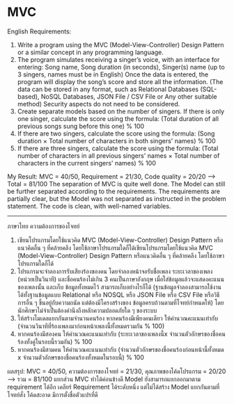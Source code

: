 # MVC
English
Requirements:
1) Write a program using the MVC (Model-View-Controller) Design Pattern or a similar concept in any programming language.
2) The program simulates receiving a singer’s voice, with an interface for entering: Song name, Song duration (in seconds), Singer(s) name (up to 3 singers, names must be in English) Once the data is entered, the program will display the song’s score and store all the information. (The data can be stored in any format, such as Relational Databases (SQL-based), NoSQL Databases, JSON File / CSV File or Any other suitable method) Security aspects do not need to be considered.
3) Create separate models based on the number of singers. If there is only one singer, calculate the score using the formula: (Total duration of all previous songs sung before this one) % 100
4) If there are two singers, calculate the score using the formula: (Song duration × Total number of characters in both singers' names) % 100
5) If there are three singers, calculate the score using the formula: (Total number of characters in all previous singers' names × Total number of characters in the current singers' names) % 100

My Result:
MVC = 40/50, Requirement = 21/30, Code quality = 20/20 --> Total = 81/100
The separation of MVC is quite well done. The Model can still be further separated according to the requirements. The requirements are partially clear, but the Model was not separated as instructed in the problem statement. The code is clean, with well-named variables.

--------------------------------
ภาษาไทย
ความต้องการของโจทย์
1) เขียนโปรแกรมโดยใช้แนวคิด MVC (Model-View-Controller) Design Pattern หรือแนวคิดอื่น ๆ ที่คล้ายคลึง โดยใช้ภาษาโปรแกรมใดก็ได้เขียนโปรแกรมโดยใช้แนวคิด MVC (Model-View-Controller)
Design Pattern หรือแนวคิดอื่น ๆ ที่คล้ายคลึง โดยใช้ภาษาโปรแกรมใดก็ได้
2) โปรแกรมจะจําลองการรับเสียงร้องของคน โดยจําลองหน้าจอรับชื่อเพลง ระยะเวลาของเพลง (หน่วยเป็นวินาที) และชื่อคนร้องไม่เกิน 3 คนเป็นภาษาอังกฤษ เมื่อใส่ข้อมูลแล้วจะแสดงคะแนนของเพลงนั้น และเก็บ
ข้อมูลทั้งหมดไว้ สามารถเก็บอย่างไรก็ได้ (ฐานข้อมูลจําลองสามารถใช้งานได้ทั้งฐานข้อมูลแบบ Relational หรือ NOSQL หรือ JSON File หรือ CSV File หรือวิธีการอื่น ๆ ขึ้นอยู่กับความถนัด แต่ต้องมีโครงสร้างของ
ข้อมูลครบถ้วนตามที่โจทย์กําหนดให้) โดยนักศึกษาไม่จําเป็นต้องคํานึงถึงหลักความปลอดภัยใด ๆ ของระบบ
3) ให้สร้างโมเดลแยกกันตามจํานวนคนร้อง หากคนร้องมีเพียงคนเดียว ให้คํานวณคะแนนเท่ากับ (จํานวนวินาทีที่ร้องเพลงมาก่อนหน้าเพลงนี้ทั้งหมดรวมกัน % 100)
4) หากคนร้องมีสองคน ให้คํานวณคะแนนเท่ากับ (ระยะเวลาของเพลงนี้x จํานวนตัวอักษรของชื่อคนร้องทั้งคู่ในรอบนี้รวมกัน) % 100
5) หากคนร้องมีสามคน ให้คํานวณคะแนนเท่ากับ (จํานวนตัวอักษรของชื่อคนร้องก่อนหน้านี้ทั้งหมด x จํานวนตัวอักษรของชื่อคนร้องทั้งหมดในรอบนี้) % 100

ผลสรุป:
MVC = 40/50, ความต้องการของโจทย์ = 21/30, คุณภาพของโค้ดโปรแกรม = 20/20 --> รวม = 81/100
แยกส่วน MVC ทำได้ค่อนข้างดี Model ยังสามารถแยกออกมาตาม requirement ได้อีก เคลียร์ Requirement ได้ระดับหนึ่ง แต่ไม่ได้สร้าง Model แยกกันตามที่โจทย์สั่ง โค้ดสะอาด มีการตั้งชื่อตัวแปรที่ดี
